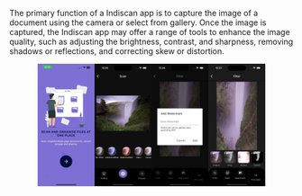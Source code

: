 The primary function of a Indiscan app is to capture the image of a document using the camera or select from gallery. Once the image is captured, the Indiscan app may offer a range of tools to enhance the image quality, such as adjusting the brightness, contrast, and sharpness, removing shadows or reflections, and correcting skew or distortion.
<div style="display: flex; justify-content: center;">
    <img src="460x0w.webp" width="20%">
    <img src="460x0w%20(2).webp" width="20%">
    <img src="460x0w%20(3).webp" width="20%">
    <img src="460x0w%20(4).webp" width="20%">
</div>
